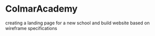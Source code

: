 # ColmarAcademy
creating a landing page for a new school and build website based on wireframe specifications

